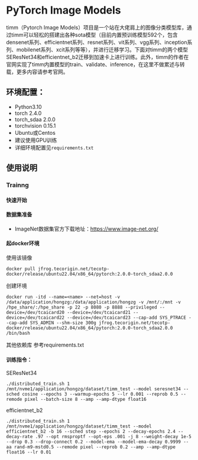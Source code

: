 # PyTorch Image Models
timm（Pytorch Image Models）项目是一个站在大佬肩上的图像分类模型库，通过timm可以轻松的搭建出各种sota模型（目前内置预训练模型592个，包含densenet系列、efficientnet系列、resnet系列、vit系列、vgg系列、inception系列、mobilenet系列、xcit系列等等），并进行迁移学习。下面对timm的两个模型SEResNet34和efficientnet_b2迁移到加速卡上进行训练。此外，timm的作者在官网实现了timm内置模型的train、validate、inference，在这里不做累述与转载，更多内容请参考官网。

## 环境配置：
- Python3.10
- torch 2.4.0
- torch_sdaa 2.0.0
- torchvision 0.15.1
- Ubuntu或Centos
- 建议使用GPU训练
- 详细环境配置见`requirements.txt`

## 使用说明

### Trainng

#### 快速开始
#### 数据集准备
- ImageNet数据集官方下载地址：https://www.image-net.org/

#### 起docker环境
使用该镜像
```
docker pull jfrog.tecorigin.net/tecotp-docker/release/ubuntu22.04/x86_64/pytorch:2.0.0-torch_sdaa2.0.0
```
创建环境
```
docker run -itd --name=<name> --net=host -v /data/application/hongzg:/data/application/hongzg -v /mnt/:/mnt -v /hpe_share/:/hpe_share -p 22 -p 8080 -p 8888 --privileged --device=/dev/tcaicard20 --device=/dev/tcaicard21 --device=/dev/tcaicard22 --device=/dev/tcaicard23 --cap-add SYS_PTRACE --cap-add SYS_ADMIN --shm-size 300g jfrog.tecorigin.net/tecotp-docker/release/ubuntu22.04/x86_64/pytorch:2.0.0-torch_sdaa2.0.0 /bin/bash
```
其他依赖库 参考requirements.txt

#### 训练指令：
SEResNet34
```
./distributed_train.sh 1 /mnt/nvme1/application/hongzg/dataset/timm_test --model seresnet34 --sched cosine --epochs 3 --warmup-epochs 5 --lr 0.001 --reprob 0.5 --remode pixel --batch-size 8 --amp --amp-dtype float16
```
efficientnet_b2
```
./distributed_train.sh 1 /mnt/nvme1/application/hongzg/dataset/timm_test --model efficientnet_b2 -b 16 --sched step --epochs 2 --decay-epochs 2.4 --decay-rate .97 --opt rmsproptf --opt-eps .001 -j 8 --weight-decay 1e-5 --drop 0.3 --drop-connect 0.2 --model-ema --model-ema-decay 0.9999 --aa rand-m9-mstd0.5 --remode pixel --reprob 0.2 --amp --amp-dtype float16 --lr 0.01
```
